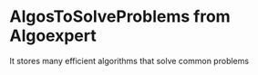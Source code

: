 # AlgosToSolveProblems from Algoexpert
It stores many efficient algorithms that solve common problems
